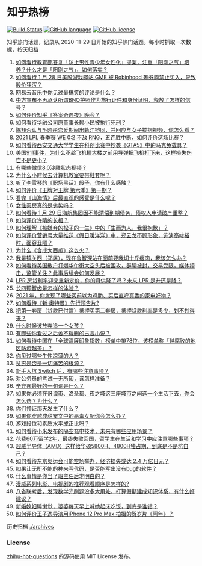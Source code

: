# 知乎热榜
[![Build Status](https://github.com/ToWeLong/zhihu-hot-questions/workflows/CI/badge.svg)](https://github.com/ToWeLong/zhihu-hot-questions/actions)
[![GitHub language](https://img.shields.io/badge/language-golang-orange.svg)](https://golang.org/)
[![GitHub license](https://img.shields.io/github/license/ToWeLong/zhihu-hot-questions)](https://github.com/ToWeLong/zhihu-hot-questions/blob/main/LICENSE)

知乎热门话题，记录从 2020-11-29 日开始的知乎热门话题。每小时抓取一次数据，按天[归档](./archives)

<!-- BEGIN -->

1. [如何看待教育部答复「防止男性青少年女性化」提案，注重「阳刚之气」培养？什么才是「阳刚之气」，如何落实？](https://www.zhihu.com/question/441805437)
1. [如何看待 1 月 28 日美股游戏驿站 GME 被 Robinhood 等券商禁止买入，导致股价狂泻？](https://www.zhihu.com/question/441757711)
1. [网易云音乐中你见过最搞笑的评论是什么？](https://www.zhihu.com/question/66822815)
1. [中方宣布不再承认所谓BNO护照作为旅行证件和身份证明，释放了怎样的信号？](https://www.zhihu.com/question/441839927)
1. [如何评价知乎《答案奇遇夜》晚会？](https://www.zhihu.com/question/441882176)
1. [如何看待华融公司原董事长赖小民被执行死刑？](https://www.zhihu.com/question/441864413)
1. [陈翔否认与毛晓彤恋爱期间出轨江铠同，并回应与女子搂抱视频，你怎么看？](https://www.zhihu.com/question/441929214)
1. [2021 LPL 春季赛 WE 0:2 不敌 RNG，五连胜中断，如何评价这场比赛？](https://www.zhihu.com/question/441873567)
1. [如何看待西安交通大学学生在科创比赛中抄袭《GTA5》中的马克兔载具？](https://www.zhihu.com/question/441404733)
1. [美国911事件，为什么不趁飞机撞大楼之前用导弹把飞机打下来，这样损失伤亡不是更小？](https://www.zhihu.com/question/440417070)
1. [有哪些微信8.0沙雕状态视频？](https://www.zhihu.com/question/441157372)
1. [为什么小时候去计算机教室要带鞋套呢？](https://www.zhihu.com/question/441084170)
1. [听了李雪琴的《职场黑话》段子，你有什么感触？](https://www.zhihu.com/question/441887278)
1. [如何评价《王牌对王牌 第六季》第一期？](https://www.zhihu.com/question/441866699)
1. [看完《山海情》后最直观的感受是什么呢？](https://www.zhihu.com/question/441207868)
1. [女性买房真的是劣势吗？](https://www.zhihu.com/question/433146146)
1. [如何看待 1 月 29 日海航集团因不能清偿到期债务，债权人申请破产重整？](https://www.zhihu.com/question/441857956)
1. [如何评价许晴的长相？](https://www.zhihu.com/question/30171889)
1. [如何理解《被嫌弃的松子的一生》中的「生而为人，我很抱歉」？](https://www.zhihu.com/question/20731248)
1. [如何评价营销号大量推送《假日暖洋洋》中，郑云龙不顾形象，饰演高峻裕时，面容丑陋？](https://www.zhihu.com/question/441810671)
1. [为什么《合成大西瓜》这么火？](https://www.zhihu.com/question/440976139)
1. [我是镇关西（郑屠），现在鲁智深站在面前要我切十斤瘦肉，我该怎么办？](https://www.zhihu.com/question/439475315)
1. [如何看待美国散户打爆华尔街大空头后被围攻，群聊被封，交易受限，媒体抨击，监管关注？此事后续会如何发展？](https://www.zhihu.com/question/441784921)
1. [LPR 房贷利率迎来重新定价，你的月供降了吗？未来 LPR 是升还是降？](https://www.zhihu.com/question/438108136)
1. [长四颗智齿是怎样的体验？](https://www.zhihu.com/question/342153420)
1. [2021 年，你发现了哪些买前以为鸡肋、买后直呼真香的家电好物？](https://www.zhihu.com/question/439261537)
1. [如何看待《新·奥特曼》先行预告片?](https://www.zhihu.com/question/441795353)
1. [把第一套房（贷款已付清）抵押买第二套房，抵押贷款利率是多少，划不划得来？](https://www.zhihu.com/question/434262887)
1. [什么时候该放弃追一个女孩？](https://www.zhihu.com/question/295186962)
1. [有哪些你看过之后舍不得删的古言小说？](https://www.zhihu.com/question/39581101)
1. [如何看待中国在「全球清廉印象指数」榜单中排78位，该榜单称「越腐败的地区防疫越差」？](https://www.zhihu.com/question/441950005)
1. [你见过哪些生性凉薄的人？](https://www.zhihu.com/question/429319229)
1. [贫穷是否是一切痛苦的根源？](https://www.zhihu.com/question/304960873)
1. [新手入坑 Switch 后，有哪些注意事项？](https://www.zhihu.com/question/304137393)
1. [对公务员的考试一无所知，该怎样准备？](https://www.zhihu.com/question/321438898)
1. [辛弃疾最好的一句词是什么？](https://www.zhihu.com/question/47242721)
1. [如果你必须在哥谭市、洛圣都、夜之城这三座城市之间选一个生活下去，你会怎么选？为什么？](https://www.zhihu.com/question/440350180)
1. [你们领证那天发生了什么？](https://www.zhihu.com/question/426768936)
1. [如果你穿越成甜宠文中的恶毒女配你会怎么办？](https://www.zhihu.com/question/367845869)
1. [游戏段位和素质水平成正比吗？](https://www.zhihu.com/question/440913620)
1. [如何看待小米发布的隔空充电技术，未来有哪些应用场景？](https://www.zhihu.com/question/441794385)
1. [花费60万留学2年，最终失败回国，留学生在生活和学习中应注意哪些事项？](https://www.zhihu.com/question/438922674)
1. [超威半导体（AMD）这样给华硕5800H、4800H独占期，到底是不是坑自己？](https://www.zhihu.com/question/439973834)
1. [如何看待东京奥运会可能空场举办，经济损失或达 2.4 万亿日元？](https://www.zhihu.com/question/441057000)
1. [如果让无所不能的神来写代码，是否能写出没有bug的软件？](https://www.zhihu.com/question/435533536)
1. [什么事情是你当了班主任后才明白的？](https://www.zhihu.com/question/279630553)
1. [漫威系列电影、电视剧的推荐观看顺序是怎样的?](https://www.zhihu.com/question/27673308)
1. [八省联考后，发现数学光刷题没多大用处，打算假期建成知识体系，有什么好建议？](https://www.zhihu.com/question/441150865)
1. [新婚媳妇睡懒觉，婆婆每天早上喊她起床吃饭，到底是谁错？](https://www.zhihu.com/question/363383726)
1. [如何评价王子逸导演用iPhone 12 Pro Max 拍摄的贺岁片《阿年》？](https://www.zhihu.com/question/441782238)

<!-- END -->

历史归档 [./archives](./archives)


### License
[zhihu-hot-questions](https://github.com/towelong/zhihu-hot-questions) 的源码使用 MIT License 发布。